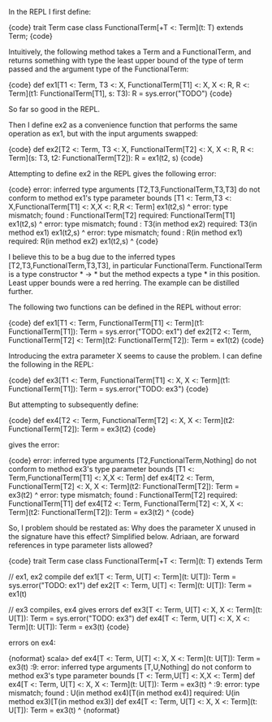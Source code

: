 In the REPL I first define:

{code}
trait Term
case class FunctionalTerm[+T <: Term](t: T) extends Term;
{code}

Intuitively, the following method takes a Term and a FunctionalTerm, and returns something with type the least upper bound of the type of term passed and the argument type of the FunctionalTerm:

{code}
def ex1[T1 <: Term, T3 <: X, FunctionalTerm[T1] <: X, X <: R, R <: Term](t1: FunctionalTerm[T1], s: T3): R = sys.error("TODO")
{code}

So far so good in the REPL.

Then I define ex2 as a convenience function that performs the same operation as ex1, but with the input arguments swapped:

{code}
def ex2[T2 <: Term, T3 <: X, FunctionalTerm[T2] <: X, X <: R, R <: Term](s: T3, t2: FunctionalTerm[T2]): R = ex1(t2, s)
{code}

Attempting to define ex2 in the REPL gives the following error:

{code}
error: inferred type arguments [T2,T3,FunctionalTerm,T3,T3] do not conform to method ex1's type parameter bounds [T1 <: Term,T3 <: X,FunctionalTerm[T1] <: X,X <: R,R <: Term]
         ex1(t2,s)
         ^
error: type mismatch;
 found   : FunctionalTerm[T2]
 required: FunctionalTerm[T1]
         ex1(t2,s)
             ^
error: type mismatch;
 found   : T3(in method ex2)
 required: T3(in method ex1)
         ex1(t2,s)
                ^
error: type mismatch;
 found   : R(in method ex1)
 required: R(in method ex2)
         ex1(t2,s)
            ^
{code}

I believe this to be a bug due to the inferred types [T2,T3,FunctionalTerm,T3,T3], in particular FunctionalTerm. FunctionalTerm is a type constructor * -> * but the method expects a type * in this position.
Least upper bounds were a red herring. The example can be distilled further.

The following two functions can be defined in the REPL without error:

{code}
def ex1[T1 <: Term, FunctionalTerm[T1] <: Term](t1: FunctionalTerm[T1]): Term = sys.error("TODO: ex1")
def ex2[T2 <: Term, FunctionalTerm[T2] <: Term](t2: FunctionalTerm[T2]): Term = ex1(t2)
{code}

Introducing the extra parameter X seems to cause the problem. I can define the following in the REPL:

{code}
def ex3[T1 <: Term, FunctionalTerm[T1] <: X, X <: Term](t1: FunctionalTerm[T1]): Term = sys.error("TODO: ex3")
{code}

But attempting to subsequently define:

{code}
def ex4[T2 <: Term, FunctionalTerm[T2] <: X, X <: Term](t2: FunctionalTerm[T2]): Term = ex3(t2)
{code}

gives the error:

{code}
error: inferred type arguments [T2,FunctionalTerm,Nothing] do not conform to method ex3's type parameter bounds [T1 <: Term,FunctionalTerm[T1] <: X,X <: Term]
       def ex4[T2 <: Term, FunctionalTerm[T2] <: X, X <: Term](t2: FunctionalTerm[T2]): Term = ex3(t2)
                                                                                               ^
error: type mismatch;
 found   : FunctionalTerm[T2]
 required: FunctionalTerm[T1]
       def ex4[T2 <: Term, FunctionalTerm[T2] <: X, X <: Term](t2: FunctionalTerm[T2]): Term = ex3(t2)
                                                                                                   ^
{code}

So, I problem should be restated as: Why does the parameter X unused in the signature have this effect?
Simplified below. Adriaan, are forward references in type parameter lists allowed?

{code}
trait Term
case class FunctionalTerm[+T <: Term](t: T) extends Term

// ex1, ex2 compile
def ex1[T <: Term, U[T] <: Term](t: U[T]): Term = sys.error("TODO: ex1")
def ex2[T <: Term, U[T] <: Term](t: U[T]): Term = ex1(t)


// ex3 compiles, ex4 gives errors
def ex3[T <: Term, U[T] <: X, X <: Term](t: U[T]): Term = sys.error("TODO: ex3")
def ex4[T <: Term, U[T] <: X, X <: Term](t: U[T]): Term = ex3(t)
{code}

errors on ex4:

{noformat}
scala> def ex4[T <: Term, U[T] <: X, X <: Term](t: U[T]): Term = ex3(t)
<console>:9: error: inferred type arguments [T,U,Nothing] do not conform to method ex3's type parameter bounds [T <: Term,U[T] <: X,X <: Term]
       def ex4[T <: Term, U[T] <: X, X <: Term](t: U[T]): Term = ex3(t)
                                                                 ^
<console>:9: error: type mismatch;
 found   : U(in method ex4)[T(in method ex4)]
 required: U(in method ex3)[T(in method ex3)]
       def ex4[T <: Term, U[T] <: X, X <: Term](t: U[T]): Term = ex3(t)
                                                                     ^
{noformat}

